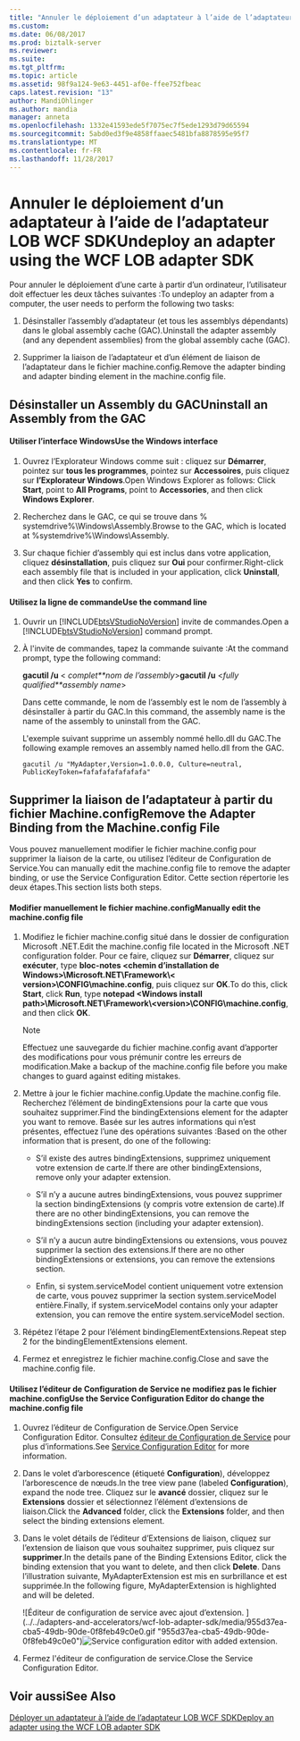 ```yaml
---
title: "Annuler le déploiement d’un adaptateur à l’aide de l’adaptateur LOB WCF SDK | Documents Microsoft"
ms.custom: 
ms.date: 06/08/2017
ms.prod: biztalk-server
ms.reviewer: 
ms.suite: 
ms.tgt_pltfrm: 
ms.topic: article
ms.assetid: 98f9a124-9e63-4451-af0e-ffee752fbeac
caps.latest.revision: "13"
author: MandiOhlinger
ms.author: mandia
manager: anneta
ms.openlocfilehash: 1332e41593ede5f7075ec7f5ede1293d79d65594
ms.sourcegitcommit: 5abd0ed3f9e4858ffaaec5481bfa8878595e95f7
ms.translationtype: MT
ms.contentlocale: fr-FR
ms.lasthandoff: 11/28/2017
---
```

# <a name="undeploy-an-adapter-using-the-wcf-lob-adapter-sdk"></a><span data-ttu-id="f2294-102">Annuler le déploiement d’un adaptateur à l’aide de l’adaptateur LOB WCF SDK</span><span class="sxs-lookup"><span data-stu-id="f2294-102">Undeploy an adapter using the WCF LOB adapter SDK</span></span>
<span data-ttu-id="f2294-103">Pour annuler le déploiement d’une carte à partir d’un ordinateur, l’utilisateur doit effectuer les deux tâches suivantes :</span><span class="sxs-lookup"><span data-stu-id="f2294-103">To undeploy an adapter from a computer, the user needs to perform the following two tasks:</span></span>  
  
1.  <span data-ttu-id="f2294-104">Désinstaller l’assembly d’adaptateur (et tous les assemblys dépendants) dans le global assembly cache (GAC).</span><span class="sxs-lookup"><span data-stu-id="f2294-104">Uninstall the adapter assembly (and any dependent assemblies) from the global assembly cache (GAC).</span></span>  
  
2.  <span data-ttu-id="f2294-105">Supprimer la liaison de l’adaptateur et d’un élément de liaison de l’adaptateur dans le fichier machine.config.</span><span class="sxs-lookup"><span data-stu-id="f2294-105">Remove the adapter binding and adapter binding element in the machine.config file.</span></span>  
  
## <a name="uninstall-an-assembly-from-the-gac"></a><span data-ttu-id="f2294-106">Désinstaller un Assembly du GAC</span><span class="sxs-lookup"><span data-stu-id="f2294-106">Uninstall an Assembly from the GAC</span></span>  
  
#### <a name="use-the-windows-interface"></a><span data-ttu-id="f2294-107">Utiliser l’interface Windows</span><span class="sxs-lookup"><span data-stu-id="f2294-107">Use the Windows interface</span></span>  
  
1.  <span data-ttu-id="f2294-108">Ouvrez l’Explorateur Windows comme suit : cliquez sur **Démarrer**, pointez sur **tous les programmes**, pointez sur **Accessoires**, puis cliquez sur **l’Explorateur Windows**.</span><span class="sxs-lookup"><span data-stu-id="f2294-108">Open Windows Explorer as follows: Click **Start**, point to **All Programs**, point to **Accessories**, and then click **Windows Explorer**.</span></span>  
  
2.  <span data-ttu-id="f2294-109">Recherchez dans le GAC, ce qui se trouve dans % systemdrive%\Windows\Assembly.</span><span class="sxs-lookup"><span data-stu-id="f2294-109">Browse to the GAC, which is located at %systemdrive%\Windows\Assembly.</span></span>  
  
3.  <span data-ttu-id="f2294-110">Sur chaque fichier d’assembly qui est inclus dans votre application, cliquez **désinstallation**, puis cliquez sur **Oui** pour confirmer.</span><span class="sxs-lookup"><span data-stu-id="f2294-110">Right-click each assembly file that is included in your application, click **Uninstall**, and then click **Yes** to confirm.</span></span>  
  
#### <a name="use-the-command-line"></a><span data-ttu-id="f2294-111">Utilisez la ligne de commande</span><span class="sxs-lookup"><span data-stu-id="f2294-111">Use the command line</span></span>  
  
1.  <span data-ttu-id="f2294-112">Ouvrir un [!INCLUDE[btsVStudioNoVersion](../../includes/btsvstudionoversion-md.md)] invite de commandes.</span><span class="sxs-lookup"><span data-stu-id="f2294-112">Open a [!INCLUDE[btsVStudioNoVersion](../../includes/btsvstudionoversion-md.md)] command prompt.</span></span>  
  
2.  <span data-ttu-id="f2294-113">À l'invite de commandes, tapez la commande suivante :</span><span class="sxs-lookup"><span data-stu-id="f2294-113">At the command prompt, type the following command:</span></span>  
  
     <span data-ttu-id="f2294-114">**gacutil /u** \< *complet**nom de l’assembly*\></span><span class="sxs-lookup"><span data-stu-id="f2294-114">**gacutil /u** \<*fully qualified**assembly name*\></span></span>  
  
     <span data-ttu-id="f2294-115">Dans cette commande, le nom de l’assembly est le nom de l’assembly à désinstaller à partir du GAC.</span><span class="sxs-lookup"><span data-stu-id="f2294-115">In this command, the assembly name is the name of the assembly to uninstall from the GAC.</span></span>  
  
     <span data-ttu-id="f2294-116">L'exemple suivant supprime un assembly nommé hello.dll du GAC.</span><span class="sxs-lookup"><span data-stu-id="f2294-116">The following example removes an assembly named hello.dll from the GAC.</span></span>  
  
     `gacutil /u "MyAdapter,Version=1.0.0.0, Culture=neutral, PublicKeyToken=fafafafafafafafa"`
  
## <a name="remove-the-adapter-binding-from-the-machineconfig-file"></a><span data-ttu-id="f2294-117">Supprimer la liaison de l’adaptateur à partir du fichier Machine.config</span><span class="sxs-lookup"><span data-stu-id="f2294-117">Remove the Adapter Binding from the Machine.config File</span></span>  
 <span data-ttu-id="f2294-118">Vous pouvez manuellement modifier le fichier machine.config pour supprimer la liaison de la carte, ou utilisez l’éditeur de Configuration de Service.</span><span class="sxs-lookup"><span data-stu-id="f2294-118">You can manually edit the machine.config file to remove the adapter binding, or use the Service Configuration Editor.</span></span> <span data-ttu-id="f2294-119">Cette section répertorie les deux étapes.</span><span class="sxs-lookup"><span data-stu-id="f2294-119">This section lists both steps.</span></span> 
  
#### <a name="manually-edit-the-machineconfig-file"></a><span data-ttu-id="f2294-120">Modifier manuellement le fichier machine.config</span><span class="sxs-lookup"><span data-stu-id="f2294-120">Manually edit the machine.config file</span></span>  
  
1.  <span data-ttu-id="f2294-121">Modifiez le fichier machine.config situé dans le dossier de configuration Microsoft .NET.</span><span class="sxs-lookup"><span data-stu-id="f2294-121">Edit the machine.config file located in the Microsoft .NET configuration folder.</span></span> <span data-ttu-id="f2294-122">Pour ce faire, cliquez sur **Démarrer**, cliquez sur **exécuter**, type **bloc-notes \<chemin d’installation de Windows\>\Microsoft.NET\Framework\\< version\>\CONFIG\machine.config**, puis cliquez sur **OK**.</span><span class="sxs-lookup"><span data-stu-id="f2294-122">To do this, click **Start**, click **Run**, type **notepad \<Windows install path\>\Microsoft.NET\Framework\\<version\>\CONFIG\machine.config**, and then click **OK**.</span></span>  
  
    > [!NOTE]
    >  <span data-ttu-id="f2294-123">Effectuez une sauvegarde du fichier machine.config avant d’apporter des modifications pour vous prémunir contre les erreurs de modification.</span><span class="sxs-lookup"><span data-stu-id="f2294-123">Make a backup of the machine.config file before you make changes to guard against editing mistakes.</span></span>  
  
2.  <span data-ttu-id="f2294-124">Mettre à jour le fichier machine.config.</span><span class="sxs-lookup"><span data-stu-id="f2294-124">Update the machine.config file.</span></span> <span data-ttu-id="f2294-125">Recherchez l’élément de bindingExtensions pour la carte que vous souhaitez supprimer.</span><span class="sxs-lookup"><span data-stu-id="f2294-125">Find the bindingExtensions element for the adapter you want to remove.</span></span> <span data-ttu-id="f2294-126">Basée sur les autres informations qui n’est présentes, effectuez l’une des opérations suivantes :</span><span class="sxs-lookup"><span data-stu-id="f2294-126">Based on the other information that is present, do one of the following:</span></span>  
  
    -   <span data-ttu-id="f2294-127">S’il existe des autres bindingExtensions, supprimez uniquement votre extension de carte.</span><span class="sxs-lookup"><span data-stu-id="f2294-127">If there are other bindingExtensions, remove only your adapter extension.</span></span>  
  
    -   <span data-ttu-id="f2294-128">S’il n’y a aucune autres bindingExtensions, vous pouvez supprimer la section bindingExtensions (y compris votre extension de carte).</span><span class="sxs-lookup"><span data-stu-id="f2294-128">If there are no other bindingExtensions, you can remove the bindingExtensions section (including your adapter extension).</span></span>  
  
    -   <span data-ttu-id="f2294-129">S’il n’y a aucun autre bindingExtensions ou extensions, vous pouvez supprimer la section des extensions.</span><span class="sxs-lookup"><span data-stu-id="f2294-129">If there are no other bindingExtensions or extensions, you can remove the extensions section.</span></span>  
  
    -   <span data-ttu-id="f2294-130">Enfin, si system.serviceModel contient uniquement votre extension de carte, vous pouvez supprimer la section system.serviceModel entière.</span><span class="sxs-lookup"><span data-stu-id="f2294-130">Finally, if system.serviceModel contains only your adapter extension, you can remove the entire system.serviceModel section.</span></span>  
  
3.  <span data-ttu-id="f2294-131">Répétez l’étape 2 pour l’élément bindingElementExtensions.</span><span class="sxs-lookup"><span data-stu-id="f2294-131">Repeat step 2 for the bindingElementExtensions element.</span></span>  
  
4.  <span data-ttu-id="f2294-132">Fermez et enregistrez le fichier machine.config.</span><span class="sxs-lookup"><span data-stu-id="f2294-132">Close and save the machine.config file.</span></span>  
  
#### <a name="use-the-service-configuration-editor-do-change-the-machineconfig-file"></a><span data-ttu-id="f2294-133">Utilisez l’éditeur de Configuration de Service ne modifiez pas le fichier machine.config</span><span class="sxs-lookup"><span data-stu-id="f2294-133">Use the Service Configuration Editor do change the machine.config file</span></span>  
  
1.  <span data-ttu-id="f2294-134">Ouvrez l’éditeur de Configuration de Service.</span><span class="sxs-lookup"><span data-stu-id="f2294-134">Open Service Configuration Editor.</span></span> <span data-ttu-id="f2294-135">Consultez [éditeur de Configuration de Service](https://msdn.microsoft.com/library/ms732009.aspx) pour plus d’informations.</span><span class="sxs-lookup"><span data-stu-id="f2294-135">See [Service Configuration Editor](https://msdn.microsoft.com/library/ms732009.aspx) for more information.</span></span>
  
2.  <span data-ttu-id="f2294-136">Dans le volet d’arborescence (étiqueté **Configuration**), développez l’arborescence de nœuds.</span><span class="sxs-lookup"><span data-stu-id="f2294-136">In the tree view pane (labeled **Configuration**), expand the node tree.</span></span> <span data-ttu-id="f2294-137">Cliquez sur le **avancé** dossier, cliquez sur le **Extensions** dossier et sélectionnez l’élément d’extensions de liaison.</span><span class="sxs-lookup"><span data-stu-id="f2294-137">Click the **Advanced** folder, click the **Extensions** folder, and then select the binding extensions element.</span></span>  
  
3.  <span data-ttu-id="f2294-138">Dans le volet détails de l’éditeur d’Extensions de liaison, cliquez sur l’extension de liaison que vous souhaitez supprimer, puis cliquez sur **supprimer**.</span><span class="sxs-lookup"><span data-stu-id="f2294-138">In the details pane of the Binding Extensions Editor, click the binding extension that you want to delete, and then click **Delete**.</span></span> <span data-ttu-id="f2294-139">Dans l’illustration suivante, MyAdapterExtension est mis en surbrillance et est supprimée.</span><span class="sxs-lookup"><span data-stu-id="f2294-139">In the following figure, MyAdapterExtension is highlighted and will be deleted.</span></span>  
  
     <span data-ttu-id="f2294-140">![Éditeur de configuration de service avec ajout d’extension. ] (../../adapters-and-accelerators/wcf-lob-adapter-sdk/media/955d37ea-cba5-49db-90de-0f8feb49c0e0.gif "955d37ea-cba5-49db-90de-0f8feb49c0e0")</span><span class="sxs-lookup"><span data-stu-id="f2294-140">![Service configuration editor with added extension.](../../adapters-and-accelerators/wcf-lob-adapter-sdk/media/955d37ea-cba5-49db-90de-0f8feb49c0e0.gif "955d37ea-cba5-49db-90de-0f8feb49c0e0")</span></span>  
  
4.  <span data-ttu-id="f2294-141">Fermez l'éditeur de configuration de service.</span><span class="sxs-lookup"><span data-stu-id="f2294-141">Close the Service Configuration Editor.</span></span>  
  
## <a name="see-also"></a><span data-ttu-id="f2294-142">Voir aussi</span><span class="sxs-lookup"><span data-stu-id="f2294-142">See Also</span></span>  
 [<span data-ttu-id="f2294-143">Déployer un adaptateur à l’aide de l’adaptateur LOB WCF SDK</span><span class="sxs-lookup"><span data-stu-id="f2294-143">Deploy an adapter using the WCF LOB adapter SDK</span></span>](../../adapters-and-accelerators/wcf-lob-adapter-sdk/deploy-an-adapter-using-the-wcf-lob-adapter-sdk.md)